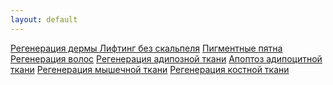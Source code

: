 ```yaml
---
layout: default
---
```


<div class="list-group  list-group-flush">
  <a href="./regeneration_of_the_dermis.html" class="list-group-item list-group-item-action" aria-current="true">
   Регенерация дермы
  </a>
  <a href="./lifting_without_a_scalpel.html" class="list-group-item list-group-item-action">Лифтинг без скальпеля</a>
  <a href="./pigmented_spots.html" class="list-group-item list-group-item-action">Пигментные пятна</a>
<a href="./hair_regeneration.html" class="list-group-item list-group-item-action">Регенерация волос</a>
<a href="./regeneration_of_adipose_tissue.html" class="list-group-item list-group-item-action">Регенерация адипозной ткани</a>
<a href="./apoptosis_of_adipocytic_tissue.html" class="list-group-item list-group-item-action">Апоптоз адипоцитной ткани</a>
<a href="./regeneration_of_muscle_tissue.html" class="list-group-item list-group-item-action">Регенерация мышечной ткани</a>
<a href="./bone_regeneration.html" class="list-group-item list-group-item-action">Регенерация костной ткани</a>

</div>
